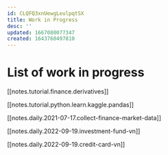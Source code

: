 ```yaml
---
id: CLQFQ3xnUewgLeulpqtSX
title: Work in Progress
desc: ''
updated: 1667080077347
created: 1643760497810
---
```

# List of work in progress

[[notes.tutorial.finance.derivatives]]

[[notes.tutorial.python.learn.kaggle.pandas]]

[[notes.daily.2021-07-17.collect-finance-market-data]]

[[notes.daily.2022-09-19.investment-fund-vn]]

[[notes.daily.2022-09-19.credit-card-vn]]